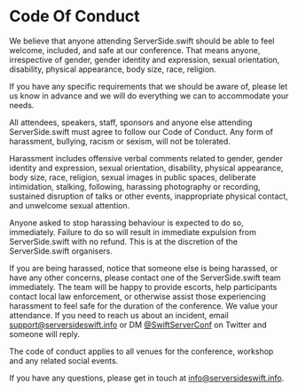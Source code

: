 #  Code Of Conduct

We believe that anyone attending ServerSide.swift should be able to feel welcome, included, and safe at our conference. That means anyone, irrespective of gender, gender identity and expression, sexual orientation, disability, physical appearance, body size, race, religion.

If you have any specific requirements that we should be aware of, please let us know in advance and we will do everything we can to accommodate your needs.

All attendees, speakers, staff, sponsors and anyone else attending ServerSide.swift must agree to follow our Code of Conduct. Any form of harassment, bullying, racism or sexism, will not be tolerated.

Harassment includes offensive verbal comments related to gender, gender identity and expression, sexual orientation, disability, physical appearance, body size, race, religion, sexual images in public spaces, deliberate intimidation, stalking, following, harassing photography or recording, sustained disruption of talks or other events, inappropriate physical contact, and unwelcome sexual attention.

Anyone asked to stop harassing behaviour is expected to do so, immediately. Failure to do so will result in immediate expulsion from ServerSide.swift with no refund. This is at the discretion of the ServerSide.swift organisers.

If you are being harassed, notice that someone else is being harassed, or have any other concerns, please contact one of the ServerSide.swift team immediately. The team will be happy to provide escorts, help participants contact local law enforcement, or otherwise assist those experiencing harassment to feel safe for the duration of the conference. We value your attendance. If you need to reach us about an incident, email [support@serversideswift.info](mailto:support@serversideswift.info) or DM [@SwiftServerConf](https://twitter.com/SwiftServerConf) on Twitter and someone will reply.

The code of conduct applies to all venues for the conference, workshop and any related social events.

If you have any questions, please get in touch at [info@serversideswift.info](mailto:info@serversideswift.info).
